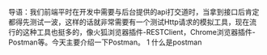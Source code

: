 导语：我们前端平时在开发中需要与后台提供的api打交道时，当拿到接口后肯定都得先测试一波，这样的话就非常需要有一个测试Http请求的模拟工具，现在流行的这种工具也挺多的，像火狐浏览器插件-RESTClient，Chrome浏览器插件-Postman等。今天主要介绍一下Postman。
1 什么是postman
	
